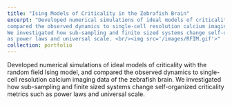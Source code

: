```yaml
---
title: "Ising Models of Criticality in the Zebrafish Brain"
excerpt: "Developed numerical simulations of ideal models of criticality with the random field Ising model, and
compared the observed dynamics to single-cell resolution calcium imaging data of the zebrafish brain.
We investigated how sub-sampling and finite sized systems change self-organized criticality metrics such
as power laws and universal scale. <br/><img src='/images/RFIM.gif'>"
collection: portfolio
---
```


Developed numerical simulations of ideal models of criticality with the random field Ising model, and compared the observed dynamics to single-cell resolution calcium imaging data of the zebrafish brain. We investigated how sub-sampling and finite sized systems change self-organized criticality metrics such as power laws and universal scale.

